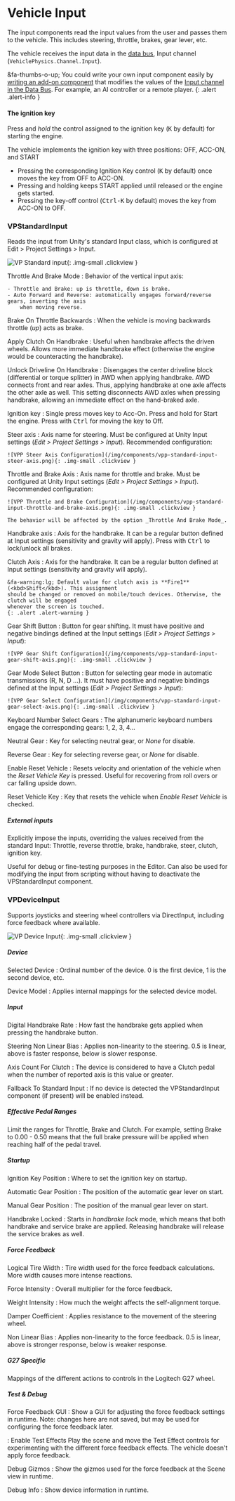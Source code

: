 # Vehicle Input

The input components read the input values from the user and passes them to the vehicle. This
includes steering, throttle, brakes, gear lever, etc.

The vehicle receives the input data in the [data bus](../advanced/databus-reference.md),
Input channel (`VehiclePhysics.Channel.Input`).

&fa-thumbs-o-up; You could write your own input component easily by [writing an add-on component](../advanced/custom-addons.md)
that modifies the values of the [Input channel in the Data Bus](../advanced/databus-reference.md#input-channel).
For example, an AI controller or a remote player.
{: .alert .alert-info }

#### The ignition key

Press and _hold_ the control assigned to the ignition key (<kbd>K</kbd> by default) for starting the
engine.

The vehicle implements the ignition key with three positions: OFF, ACC-ON, and START

- Pressing the corresponding Ignition Key control (<kbd>K</kbd> by default) once moves the key from
	OFF to ACC-ON.
- Pressing and holding keeps START applied until released or the engine gets started.
- Pressing the key-off control (<kbd>Ctrl-K</kbd> by default) moves the key from ACC-ON to OFF.

### VPStandardInput

Reads the input from Unity's standard Input class, which is configured at Edit > Project Settings >
Input.

![VP Standard input](/img/components/vpp-standard-input-inspector.png){: .img-small .clickview }

Throttle And Brake Mode
:	Behavior of the vertical input axis:

	- Throttle and Brake: up is throttle, down is brake.
	- Auto Forward and Reverse: automatically engages forward/reverse gears, inverting the axis
		when moving reverse.

Brake On Throttle Backwards
:	When the vehicle is moving backwards throttle (_up_) acts as brake.

Apply Clutch On Handbrake
:	Useful when handbrake affects the driven wheels. Allows more immediate handbrake effect
	(otherwise the engine would be counteracting the handbrake).

Unlock Driveline On Handbrake
:	Disengages the center driveline block (differential or torque splitter) in AWD when applying
	handbrake. AWD connects front and rear axles. Thus, applying handbrake at one axle
	affects the other axle as well. This setting disconnects AWD axles when pressing handbrake,
	allowing an immediate effect on the hand-braked axle.

Ignition key
:	Single press moves key to Acc-On. Press and hold for Start the engine. Press with <kbd>Ctrl</kbd>
	for moving the key to Off.

Steer axis
:	Axis name for steering. Must be configured at Unity Input settings (_Edit > Project Settings >
	Input_). Recommended configuration:

	![VPP Steer Axis Configuration](/img/components/vpp-standard-input-steer-axis.png){: .img-small .clickview }

Throttle and Brake Axis
:	Axis name for throttle and brake. Must be configured at Unity Input settings (_Edit > Project Settings >
	Input_). Recommended configuration:

	![VPP Throttle and Brake Configuration](/img/components/vpp-standard-input-throttle-and-brake-axis.png){: .img-small .clickview }

	The behavior will be affected by the option _Throttle And Brake Mode_.

Handbrake axis
:	Axis for the handbrake. It can be a regular button defined at Input settings (sensitivity
	and gravity will apply). Press with <kbd>Ctrl</kbd> to lock/unlock all brakes.

Clutch Axis
:	Axis for the handbrake. It can be a regular button defined at Input settings (sensitivity
	and gravity will apply).

	&fa-warning:lg; Default value for clutch axis is **Fire1** (<kbd>Shift</kbd>). This assignment
	should be changed or removed on mobile/touch devices. Otherwise, the clutch will be engaged
	whenever the screen is touched.
	{: .alert .alert-warning }

Gear Shift Button
:	Button for gear shifting. It must have positive and negative bindings defined at the Input
	settings (_Edit > Project Settings > Input_):

	![VPP Gear Shift Configuration](/img/components/vpp-standard-input-gear-shift-axis.png){: .img-small .clickview }

Gear Mode Select Button
:	Button for selecting gear mode in automatic transmissions (R, N, D ...). It must have positive
	and negative bindings defined at the Input settings (_Edit > Project Settings > Input_):

	![VPP Gear Select Configuration](/img/components/vpp-standard-input-gear-select-axis.png){: .img-small .clickview }

Keyboard Number Select Gears
:	The alphanumeric keyboard numbers engage the corresponding gears: 1, 2, 3, 4...

Neutral Gear
:	Key for selecting neutral gear, or _None_ for disable.

Reverse Gear
:	Key for selecting reverse gear, or _None_ for disable.

Enable Reset Vehicle
:	Resets velocity and orientation of the vehicle when the _Reset Vehicle Key_ is pressed. Useful
	for recovering from roll overs or car falling upside down.

Reset Vehicle Key
:	Key that resets the vehicle when _Enable Reset Vehicle_ is checked.

##### External inputs

Explicitly impose the inputs, overriding the values received from the standard Input: Throttle,
reverse throttle, brake, handbrake, steer, clutch, ignition key.

Useful for debug or fine-testing purposes in the Editor. Can also be used for modifying the input
from scripting without having to deactivate the VPStandardInput component.

### VPDeviceInput

Supports joysticks and steering wheel controllers via DirectInput, including force feedback where available.

![VP Device Input](/img/components/vpp-device-input-inspector.png){: .img-small .clickview }

##### Device

Selected Device
:	Ordinal number of the device. 0 is the first device, 1 is the second device, etc.

Device Model
:	Applies internal mappings for the selected device model.

##### Input

Digital Handbrake Rate
:	How fast the handbrake gets applied when pressing the handbrake button.

Steering Non Linear Bias
:	Applies non-linearity to the steering. 0.5 is linear, above is faster response,
	below is slower response.

Axis Count For Clutch
:	The device is considered to have a Clutch pedal when the number of reported axis is this value
	or greater.

Fallback To Standard Input
:	If no device is detected the VPStandardInput component (if present) will be enabled instead.

##### Effective Pedal Ranges

Limit the ranges for Throttle, Brake and Clutch. For example, setting Brake to 0.00 - 0.50 means
that the full brake pressure will be applied when reaching half of the pedal travel.

##### Startup

Ignition Key Position
:	Where to set the ignition key on startup.

Automatic Gear Position
:	The position of the automatic gear lever on start.

Manual Gear Position
:	The position of the manual gear lever on start.

Handbrake Locked
:	Starts in _handbrake lock_ mode, which means that both handbrake and service brake are
	applied. Releasing handbrake will release the service brakes as well.

##### Force Feedback

Logical Tire Width
:	Tire width used for the force feedback calculations. More width causes more intense reactions.

Force Intensity
:	Overall multiplier for the force feedback.

Weight Intensity
:	How much the weight affects the self-alignment torque.

Damper Coefficient
:	Applies resistance to the movement of the steering wheel.

Non Linear Bias
:	Applies non-linearity to the force feedback. 0.5 is linear, above is stronger response,
	below is weaker response.

##### G27 Specific

Mappings of the different actions to controls in the Logitech G27 wheel.

##### Test & Debug

Force Feedback GUI
:	Show a GUI for adjusting the force feedback settings in runtime. Note: changes here are not
	saved, but may be used for configuring the force feedback later.

: Enable Test Effects
	Play the scene and move the Test Effect controls for experimenting with the different force
	feedback effects. The vehicle doesn't apply force feedback.

Debug Gizmos
:	Show the gizmos used for the force feedback at the Scene view in runtime.

Debug Info
:	Show device information in runtime.
